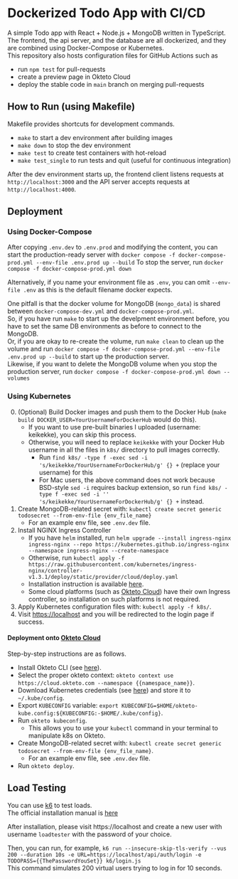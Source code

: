 # Dockerized Todo App with CI/CD

A simple Todo app with React + Node.js + MongoDB written in TypeScript.  
The frontend, the api server, and the database are all dockerized, and they are combined using Docker-Compose or Kubernetes.  
This repository also hosts configuration files for GitHub Actions such as

- run `npm test` for pull-requests
- create a preview page in Okteto Cloud
- deploy the stable code in `main` branch on merging pull-requests

## How to Run (using Makefile)

Makefile provides shortcuts for development commands.

- `make` to start a dev environment after building images
- `make down` to stop the dev environment
- `make test` to create test containers with hot-reload
- `make test_single` to run tests and quit (useful for continuous integration)

After the dev environment starts up, the frontend client listens requests at `http://localhost:3000` and the API server accepts requests at `http://localhost:4000`.

## Deployment

### Using Docker-Compose

After copying `.env.dev` to `.env.prod` and modifying the content, you can start the production-ready server with `docker compose -f docker-compose-prod.yml --env-file .env.prod up --build`
To stop the server, run `docker compose -f docker-compose-prod.yml down`

Alternatively, if you name your environment file as `.env`, you can omit `--env-file .env` as this is the default filename docker expects.

One pitfall is that the docker volume for MongoDB (`mongo_data`) is shared between `docker-compose-dev.yml` and `docker-compose-prod.yml`.  
So, if you have run `make` to start up the develpment environment before, you have to set the same DB environments as before to connect to the MongoDB.  
Or, if you are okay to re-create the volume, run `make clean` to clean up the volume and run `docker compose -f docker-compose-prod.yml --env-file .env.prod up --build` to start up the production server.  
Likewise, if you want to delete the MongoDB volume when you stop the production server, run `docker compose -f docker-compose-prod.yml down --volumes`

### Using Kubernetes

0. (Optional) Build Docker images and push them to the Docker Hub (`make build DOCKER_USER=YourUsernameForDockerHub` would do this).
   - If you want to use pre-built binaries I uploaded (username: keikekke), you can skip this process.
   - Otherwise, you will need to replace `keikekke` with your Docker Hub username in all the files in `k8s/` directory to pull images correctly.
     - Run `find k8s/ -type f -exec sed -i 's/keikekke/YourUsernameForDockerHub/g' {} +` (replace your username) for this
     - For Mac users, the above command does not work because BSD-style `sed -i` requires backup extension, so run `find k8s/ -type f -exec sed -i '' 's/keikekke/YourUsernameForDockerHub/g' {} +` instead.
1. Create MongoDB-related secret with: `kubectl create secret generic todosecret --from-env-file {env_file_name}`
   - For an example env file, see `.env.dev` file.
2. Install NGINX Ingress Controller
   - If you have `helm` installed, run `helm upgrade --install ingress-nginx ingress-nginx --repo https://kubernetes.github.io/ingress-nginx --namespace ingress-nginx --create-namespace`
   - Otherwise, run `kubectl apply -f https://raw.githubusercontent.com/kubernetes/ingress-nginx/controller-v1.3.1/deploy/static/provider/cloud/deploy.yaml`
   - Installation instruction is available [here](https://kubernetes.github.io/ingress-nginx/deploy/).
   - Some cloud platforms (such as [Okteto Cloud](https://www.okteto.com/)) have their own Ingress controller, so installation on such platforms is not required.
3. Apply Kubernetes configuration files with: `kubectl apply -f k8s/`.
4. Visit [https://localhost](https://localhost) and you will be redirected to the login page if success.

#### Deployment onto [Okteto Cloud](https://www.okteto.com/)

Step-by-step instructions are as follows.

- Install Okteto CLI (see [here](https://www.okteto.com/docs/getting-started/)).
- Select the proper okteto context: `okteto context use https://cloud.okteto.com --namespace {{namespace_name}}`.
- Download Kubernetes credentials (see [here](https://www.okteto.com/docs/cloud/credentials/)) and store it to `~/.kube/config`.
- Export `KUBECONFIG` variable: `export KUBECONFIG=$HOME/okteto-kube.config:${KUBECONFIG:-$HOME/.kube/config}`.
- Run `okteto kubeconfig`.
  - This allows you to use your `kubectl` command in your terminal to manipulate k8s on Okteto.
- Create MongoDB-related secret with: `kubectl create secret generic todosecret --from-env-file {env_file_name}`.
  - For an example env file, see `.env.dev` file.
- Run `okteto deploy`.


## Load Testing
You can use [k6](https://github.com/grafana/k6) to test loads.  
The official installation manual is [here](https://github.com/grafana/k6#install)

After installation, please visit https://localhost and create a new user with username `loadtester` with the password of your choice.

Then, you can run, for example, `k6 run --insecure-skip-tls-verify --vus 200 --duration 10s -e URL=https://localhost/api/auth/login -e TODOPASS={{ThePasswordYouSet}} k6/login.js`  
This command simulates 200 virtual users trying to log in  for 10 seconds.  
